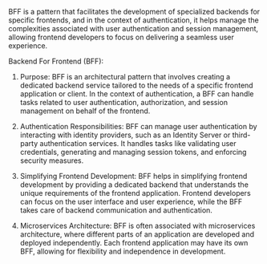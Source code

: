 BFF is a pattern that facilitates the development of specialized backends for specific frontends, and in the context of authentication, it helps manage the complexities associated with user authentication and session management, allowing frontend developers to focus on delivering a seamless user experience.

Backend For Frontend (BFF):

1. Purpose:
BFF is an architectural pattern that involves creating a dedicated backend service tailored to the needs of a specific frontend application or client.
In the context of authentication, a BFF can handle tasks related to user authentication, authorization, and session management on behalf of the frontend.

2. Authentication Responsibilities:
BFF can manage user authentication by interacting with identity providers, such as an Identity Server or third-party authentication services.
It handles tasks like validating user credentials, generating and managing session tokens, and enforcing security measures.

3. Simplifying Frontend Development:
BFF helps in simplifying frontend development by providing a dedicated backend that understands the unique requirements of the frontend application.
Frontend developers can focus on the user interface and user experience, while the BFF takes care of backend communication and authentication.

4. Microservices Architecture:
BFF is often associated with microservices architecture, where different parts of an application are developed and deployed independently.
Each frontend application may have its own BFF, allowing for flexibility and independence in development.
